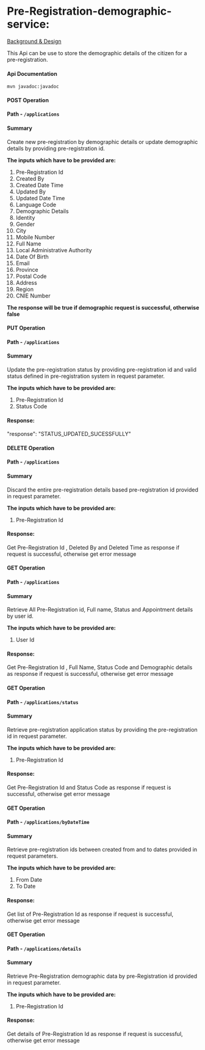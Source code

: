 # Pre-Registration-demographic-service:

[Background & Design](pre-registration-individual.md)

This Api can be use to store the demographic details of the citizen for a pre-registration.

#### Api Documentation

```
mvn javadoc:javadoc
```

####  POST Operation
#### Path -  `/applications`
#### Summary
Create new pre-registration by demographic details or update demographic details by providing pre-registration id.

**The inputs which have to be provided are:**
1. Pre-Registration Id 
2. Created By
3. Created Date Time
4. Updated By 
5. Updated Date Time 
6. Language Code 
7. Demographic Details 
8. Identity
9. Gender 
10. City
11. Mobile Number
12. Full Name 
13. Local Administrative Authority
14. Date Of Birth 
15. Email
16. Province 
17. Postal Code
18. Address
19. Region
20. CNIE Number

**The response will be true if demographic request is successful, otherwise false** 


#### PUT Operation
#### Path -  `/applications`
#### Summary
Update the pre-registration status by providing pre-registration id and valid status defined in pre-registration system in request parameter.

**The inputs which have to be provided are:**

1. Pre-Registration Id 
2. Status Code 

#### Response:
"response": "STATUS_UPDATED_SUCESSFULLY"

#### DELETE Operation
#### Path -  `/applications`
#### Summary 
Discard the entire pre-registration details based pre-registration id provided in request parameter.

**The inputs which have to be provided are:**

1. Pre-Registration Id

#### Response:
Get Pre-Registration Id , Deleted By and Deleted Time as response if request is successful, otherwise get error message
#### GET Operation
#### Path -  `/applications`
#### Summary
Retrieve All Pre-Registration id, Full name, Status and Appointment details by user id.

**The inputs which have to be provided are:**
1. User Id 

#### Response:
Get Pre-Registration Id , Full Name, Status Code and Demographic details as response if request is successful, otherwise get error message
#### GET Operation
#### Path -  `/applications/status`
#### Summary
Retrieve pre-registration application status by providing the pre-registration id in request parameter.

**The inputs which have to be provided are:**

1. Pre-Registration Id

#### Response:
 Get Pre-Registration Id and Status Code as response if request is successful, otherwise get error message

#### GET Operation
#### Path -  `/applications/byDateTime`
#### Summary 
Retrieve pre-registration ids between created from and to dates provided in request parameters.

**The inputs which have to be provided are:**

1. From Date
2. To Date 

#### Response:
 Get list of Pre-Registration Id as response if request is successful, otherwise get error message
#### GET Operation
#### Path -  `/applications/details`
#### Summary
Retrieve Pre-Registration demographic data by pre-Registration id provided in request parameter.

**The inputs which have to be provided are:**
1. Pre-Registration Id 
#### Response:
 Get details of Pre-Registration Id as response if request is successful, otherwise get error message

